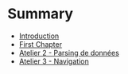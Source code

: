 # Summary

* [Introduction](README.md)
* [First Chapter](chapter1.md)
* [Atelier 2 - Parsing de données](atelier-2-parsing-de-donnees.md)
* [Atelier 3 - Navigation](atelier-3-navigation.md)

